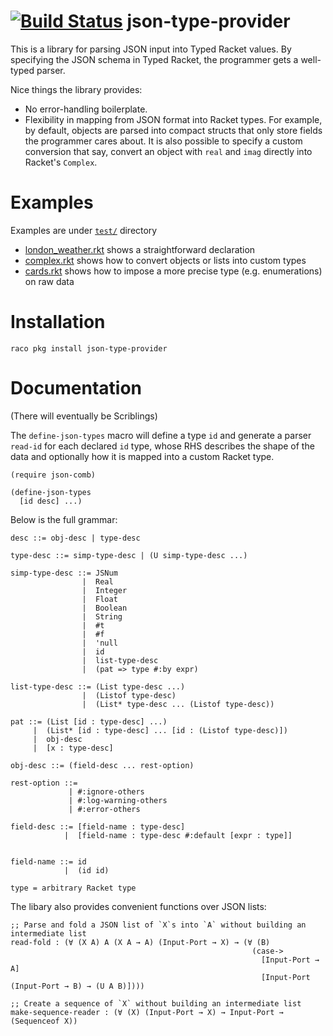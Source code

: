 [![Build Status](https://travis-ci.com/philnguyen/json-type-provider.svg?branch=master)](https://travis-ci.com/philnguyen/json-type-provider)
json-type-provider
=========================================

This is a library for parsing JSON input into Typed Racket values.
By specifying the JSON schema in Typed Racket, the programmer gets a well-typed parser.

Nice things the library provides:
- No error-handling boilerplate.
- Flexibility in mapping from JSON format into Racket types. For example, by default, objects are parsed into compact structs that only store fields the programmer cares about. It is also possible to specify a custom conversion that say, convert an object with `real` and `imag` directly into Racket's `Complex`.

Examples
=========================================

Examples are under [`test/`](https://github.com/philnguyen/json-type-provider/tree/master/json-type-provider/test) directory

* [london_weather.rkt](https://github.com/philnguyen/json-type-provider/blob/master/json-type-provider/test/london_weather.rkt) shows a straightforward declaration
* [complex.rkt](https://github.com/philnguyen/json-type-provider/blob/master/json-type-provider/test/complex.rkt) shows how to convert objects or lists into custom types
* [cards.rkt](https://github.com/philnguyen/json-type-provider/blob/master/json-type-provider/test/cards.rkt) shows how to impose a more precise type (e.g. enumerations) on raw data


Installation
=========================================

```
raco pkg install json-type-provider
```

Documentation
=========================================

(There will eventually be Scriblings)

The `define-json-types` macro will define a type `id` and generate a parser `read-id`
for each declared `id` type, whose RHS describes the shape of the data
and optionally how it is mapped into a custom Racket type.
```racket
(require json-comb)

(define-json-types
  [id desc] ...)
```

Below is the full grammar:

```racket
desc ::= obj-desc | type-desc

type-desc ::= simp-type-desc | (U simp-type-desc ...)

simp-type-desc ::= JSNum
                |  Real
                |  Integer
                |  Float
                |  Boolean
                |  String
                |  #t
                |  #f
                |  'null
                |  id
                |  list-type-desc
                |  (pat => type #:by expr)

list-type-desc ::= (List type-desc ...)
                |  (Listof type-desc)
                |  (List* type-desc ... (Listof type-desc))

pat ::= (List [id : type-desc] ...)
     |  (List* [id : type-desc] ... [id : (Listof type-desc)])
     |  obj-desc
     |  [x : type-desc]

obj-desc ::= (field-desc ... rest-option)

rest-option ::=
             | #:ignore-others
             | #:log-warning-others
             | #:error-others

field-desc ::= [field-name : type-desc]
            |  [field-name : type-desc #:default [expr : type]]


field-name ::= id
            |  (id id)

type = arbitrary Racket type
```

The libary also provides convenient functions over JSON lists:
```racket
;; Parse and fold a JSON list of `X`s into `A` without building an intermediate list
read-fold : (∀ (X A) A (X A → A) (Input-Port → X) → (∀ (B)
                                                      (case->
                                                        [Input-Port → A]
                                                        [Input-Port (Input-Port → B) → (U A B)])))
                                                        
;; Create a sequence of `X` without building an intermediate list
make-sequence-reader : (∀ (X) (Input-Port → X) → Input-Port → (Sequenceof X))
```
